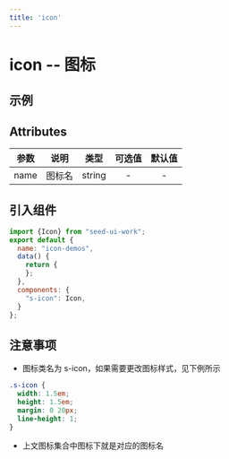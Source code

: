 ```yaml
---
title: 'icon'
---
```

# icon -- 图标
## 示例
<ClientOnly>
<icon-demos/>
</ClientOnly>

## Attributes

|参数           |说明           |类型     |可选值  |默认值 |
|:-------------:|------------|:-------:|:------:|:------:|
| name | 图标名 | string | - | - |

## 引入组件
```js
import {Icon} from "seed-ui-work";
export default {
  name: "icon-demos",
  data() {
    return {
    };
  },
  components: {
    "s-icon": Icon,
  } 
};
```
## 注意事项
* 图标类名为 s-icon，如果需要更改图标样式，见下例所示
```css
.s-icon {
  width: 1.5em;
  height: 1.5em;
  margin: 0 20px;
  line-height: 1;
}
```
* 上文图标集合中图标下就是对应的图标名